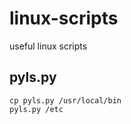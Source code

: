 # linux-scripts
useful linux scripts

## pyls.py
```chmod +x pyls.py
cp pyls.py /usr/local/bin
pyls.py /etc
```
